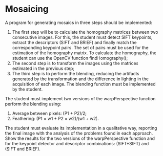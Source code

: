 # Mosaicing

A program for generating mosaics in three steps should be implemented:
1. The first step will be to calculate the homography matrices between two consecutive images. For this, the student must detect SIFT keypoints, extract the descriptors (SIFT and BRIEF) and finally match the corresponding keypoint pairs. The set of pairs must be used for the estimation of the homography matrix. To calculate the homography, the student can use the OpenCV function findHomography();
2. The second step is to transform the images using the matrices estimated in the previous step;
3. The third step is to perform the blending, reducing the artifacts generated by the transformation and the difference in lighting in the acquisition of each image. The blending function must be implemented by the student. 

The student must implement two versions of the warpPerspective function perform the blending using:
1. Average between pixels: (P1 + P2)/2;
2. Feathering: (P1 × w1 + P2 × w2)/(w1 + w2).

The student must evaluate its implementation in a qualitative way, reporting the final image with the analysis of the problems found in each approach. Show the results for the two versions of the warpPerspective function and for the keypoint detector and descriptor combinations: (SIFT+SIFT) and (SIFT and BRIEF).